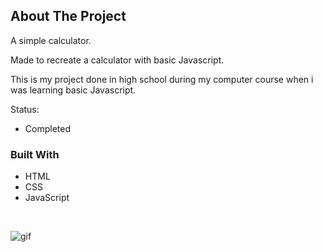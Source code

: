 ## About The Project

A simple calculator.


Made to recreate a calculator with basic Javascript. 

This is my project done in high school during my computer course when i was learning basic Javascript.




Status:
* Completed

### Built With

* HTML
* CSS
* JavaScript

</br>

![gif](https://user-images.githubusercontent.com/105087820/174684974-3992f315-980d-4878-82b1-15e02e13010d.gif)
